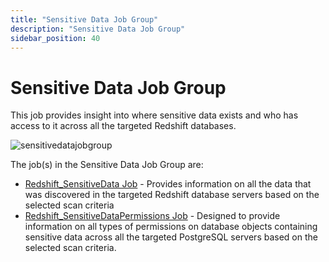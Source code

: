 ```yaml
---
title: "Sensitive Data Job Group"
description: "Sensitive Data Job Group"
sidebar_position: 40
---
```


# Sensitive Data Job Group

This job provides insight into where sensitive data exists and who has access to it across all the
targeted Redshift databases.

![sensitivedatajobgroup](/img/product_docs/accessanalyzer/11.6/solutions/databases/redshift/sensitive_data/sensitivedatajobgroup.webp)

The job(s) in the Sensitive Data Job Group are:

- [Redshift_SensitiveData Job](/docs/accessanalyzer/11.6/solutions/databases/redshift/sensitivedata/redshift_sensitivedata.md) -
  Provides information on all the data that was discovered in the targeted Redshift database servers
  based on the selected scan criteria
- [Redshift_SensitiveDataPermissions Job](/docs/accessanalyzer/11.6/solutions/databases/redshift/sensitivedata/redshift_sensitivedatapermissions.md) -
  Designed to provide information on all types of permissions on database objects containing
  sensitive data across all the targeted PostgreSQL servers based on the selected scan criteria.
